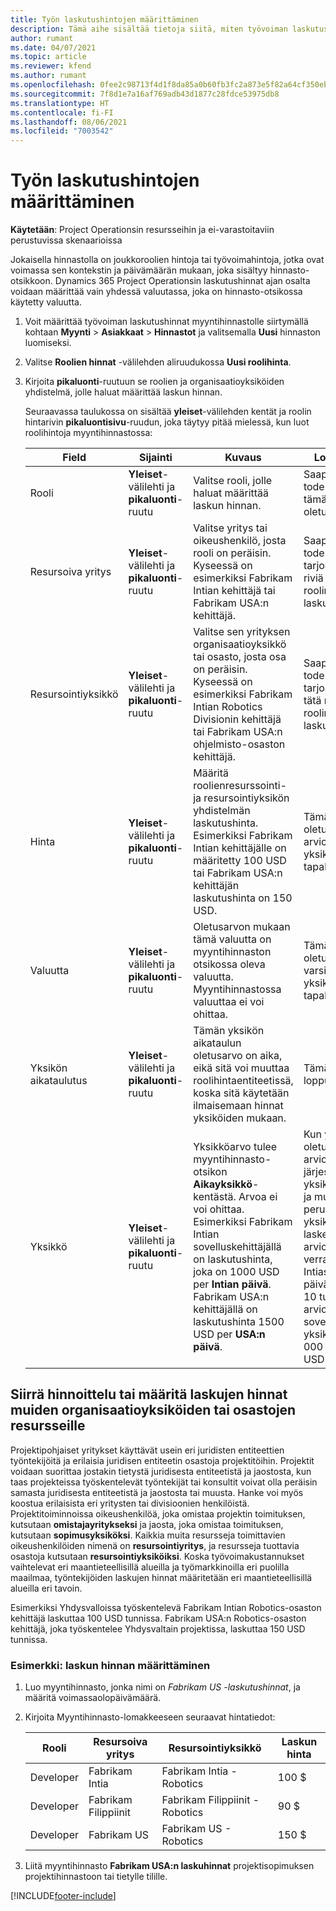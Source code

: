 ```yaml
---
title: Työn laskutushintojen määrittäminen
description: Tämä aihe sisältää tietoja siitä, miten työvoiman laskutushinnat määritetään Project Operationsissa.
author: rumant
ms.date: 04/07/2021
ms.topic: article
ms.reviewer: kfend
ms.author: rumant
ms.openlocfilehash: 0fee2c98713f4d1f8da85a0b60fb3fc2a873e5f82a64cf350ebeb68fe65fab35
ms.sourcegitcommit: 7f8d1e7a16af769adb43d1877c28fdce53975db8
ms.translationtype: HT
ms.contentlocale: fi-FI
ms.lasthandoff: 08/06/2021
ms.locfileid: "7003542"
---
```

# <a name="set-up-labor-bill-rates"></a>Työn laskutushintojen määrittäminen

**Käytetään**: Project Operationsin resursseihin ja ei-varastoitaviin perustuvissa skenaarioissa

Jokaisella hinnastolla on joukkoroolien hintoja tai työvoimahintoja, jotka ovat voimassa sen kontekstin ja päivämäärän mukaan, joka sisältyy hinnasto-otsikkoon. Dynamics 365 Project Operationsin laskutushinnat ajan osalta voidaan määrittää vain yhdessä valuutassa, joka on hinnasto-otsikossa käytetty valuutta.

1. Voit määrittää työvoiman laskutushinnat myyntihinnastolle siirtymällä kohtaan **Myynti** > **Asiakkaat** > **Hinnastot** ja valitsemalla **Uusi** hinnaston luomiseksi. 
2. Valitse **Roolien hinnat** -välilehden aliruudukossa **Uusi roolihinta**. 
3. Kirjoita **pikaluonti**-ruutuun se roolien ja organisaatioyksiköiden yhdistelmä, jolle haluat määrittää laskun hinnan.

   Seuraavassa taulukossa on sisältää **yleiset**-välilehden kentät ja roolin hintarivin **pikaluontisivu**-ruudun, joka täytyy pitää mielessä, kun luot roolihintoja myyntihinnastossa:

    | Field | Sijainti | Kuvaus | Loppupään vaikutus |
    | --- | --- | --- | --- |
    | Rooli | **Yleiset**-välilehti ja **pikaluonti**-ruutu | Valitse rooli, jolle haluat määrittää laskun hinnan. | Saapuva arvio tai todellinen rooli sovitetaan tämän rivin kanssa roolin oletuslaskutusprosenttiin. |
    | Resursoiva yritys | **Yleiset**-välilehti ja **pikaluonti**-ruutu | Valitse yritys tai oikeushenkilö, josta rooli on peräisin. Kyseessä on esimerkiksi Fabrikam Intian kehittäjä tai Fabrikam USA:n kehittäjä. | Saapuvan arvion tai todellisen resurssien tarjoajayritys vertaa tätä riviä oletusarvoisesti roolin laskutusprosenttiin. |
    | Resursointiyksikkö | **Yleiset**-välilehti ja **pikaluonti**-ruutu | Valitse sen yrityksen organisaatioyksikkö tai osasto, josta osa on peräisin. Kyseessä on esimerkiksi Fabrikam Intian Robotics Divisionin kehittäjä tai Fabrikam USA:n ohjelmisto-osaston kehittäjä. | Saapuvan arvion tai todellisen resurssien tarjoajayksikkö vertaa tätä riviä oletusarvoisesti roolin laskutusprosenttiin. |
    | Hinta | **Yleiset**-välilehti ja **pikaluonti**-ruutu | Määritä roolienresurssointi- ja resursointiyksikön yhdistelmän laskutushinta. Esimerkiksi Fabrikam Intian kehittäjälle on määritetty 100 USD tai Fabrikam USA:n kehittäjän laskutushinta on 150 USD. | Tämä hinta on oletuslaskenta saapuvan arvion tai todellisen rivin yksikköhinnalle aika-tapahtumaluokalle. |
    | Valuutta | **Yleiset**-välilehti ja **pikaluonti**-ruutu| Oletusarvon mukaan tämä valuutta on myyntihinnaston otsikossa oleva valuutta. Myyntihinnastossa valuuttaa ei voi ohittaa. | Tämä valuutta on oletusvaluutta saapuvan varsinaisen myyntirivin yksikköhinnassa aika-tapahtumaluokalle. |
    | Yksikön aikataulutus | **Yleiset**-välilehti ja **pikaluonti**-ruutu | Tämän yksikön aikataulun oletusarvo on aika, eikä sitä voi muuttaa roolihintaentiteetissä, koska sitä käytetään ilmaisemaan hinnat yksiköiden mukaan. | Tämä kenttä ei vaikuta loppupään prosessiin. |
    | Yksikkö | **Yleiset**-välilehti ja **pikaluonti**-ruutu | Yksikköarvo tulee myyntihinnasto-otsikon **Aikayksikkö**-kentästä. Arvoa ei voi ohittaa. Esimerkiksi Fabrikam Intian sovelluskehittäjällä on laskutushinta, joka on 1000 USD per **Intian päivä**. Fabrikam USA:n kehittäjällä on laskutushinta 1500 USD per **USA:n päivä**. | Kun yksikköhinnan oletusarvona on saapuva arvio tai todellinen rivi, järjestelmä käyttää yksiköiden järjestelmää ja muuntamista perusyksikköinä yksikköhinnan laskemiseksi. Esimerkiksi arvio on 10 **Intian päivän** verran työtä kehittäjälle Intiasta, ja Intian päiväyksikkö määritetään 10 tunniksi. Kun arvioriviä hinnoitellaan, sovellus laskee yksikköhinnan arvioon 1 000 USD/10 tuntia = 100 USD tunnissa. |

## <a name="transfer-pricing-or-set-up-bill-rates-for-resources-from-other-organizational-units-or-divisions"></a>Siirrä hinnoittelu tai määritä laskujen hinnat muiden organisaatioyksiköiden tai osastojen resursseille 

Projektipohjaiset yritykset käyttävät usein eri juridisten entiteettien työntekijöitä ja erilaisia juridisen entiteetin osastoja projektitöihin. Projektit voidaan suorittaa jostakin tietystä juridisesta entiteetistä ja jaostosta, kun taas projekteissa työskentelevät työntekijät tai konsultit voivat olla peräisin samasta juridisesta entiteetistä ja jaostosta tai muusta. Hanke voi myös koostua erilaisista eri yritysten tai divisioonien henkilöistä. Projektitoiminnoissa oikeushenkilöä, joka omistaa projektin toimituksen, kutsutaan **omistajayritykseksi** ja jaosta, joka omistaa toimituksen, kutsutaan **sopimusyksiköksi**. Kaikkia muita resursseja toimittavien oikeushenkilöiden nimenä on **resursointiyritys**, ja resursseja tuottavia osastoja kutsutaan **resursointiyksiköiksi**. Koska työvoimakustannukset vaihtelevat eri maantieteellisillä alueilla ja työmarkkinoilla eri puolilla maailmaa, työntekijöiden laskujen hinnat määritetään eri maantieteellisillä alueilla eri tavoin.

Esimerkiksi Yhdysvalloissa työskentelevä Fabrikam Intian Robotics-osaston kehittäjä laskuttaa 100 USD tunnissa. Fabrikam USA:n Robotics-osaston kehittäjä, joka työskentelee Yhdysvaltain projektissa, laskuttaa 150 USD tunnissa. 

### <a name="example-set-up-a-bill-rate"></a>Esimerkki: laskun hinnan määrittäminen 

1. Luo myyntihinnasto, jonka nimi on *Fabrikam US -laskutushinnat*, ja määritä voimassaolopäivämäärä.
2. Kirjoita Myyntihinnasto-lomakkeeseen seuraavat hintatiedot:

    | Rooli | Resursoiva yritys | Resursointiyksikkö | Laskun hinta |
    | --- | --- | --- | --- |
    | Developer | Fabrikam Intia | Fabrikam Intia - Robotics | 100 $ |
    | Developer | Fabrikam Filippiinit | Fabrikam Filippiinit - Robotics | 90 $ |
    | Developer | Fabrikam US | Fabrikam US - Robotics | 150 $ |

3. Liitä myyntihinnasto **Fabrikam USA:n laskuhinnat** projektisopimuksen projektihinnastoon tai tietylle tilille.


[!INCLUDE[footer-include](../includes/footer-banner.md)]
